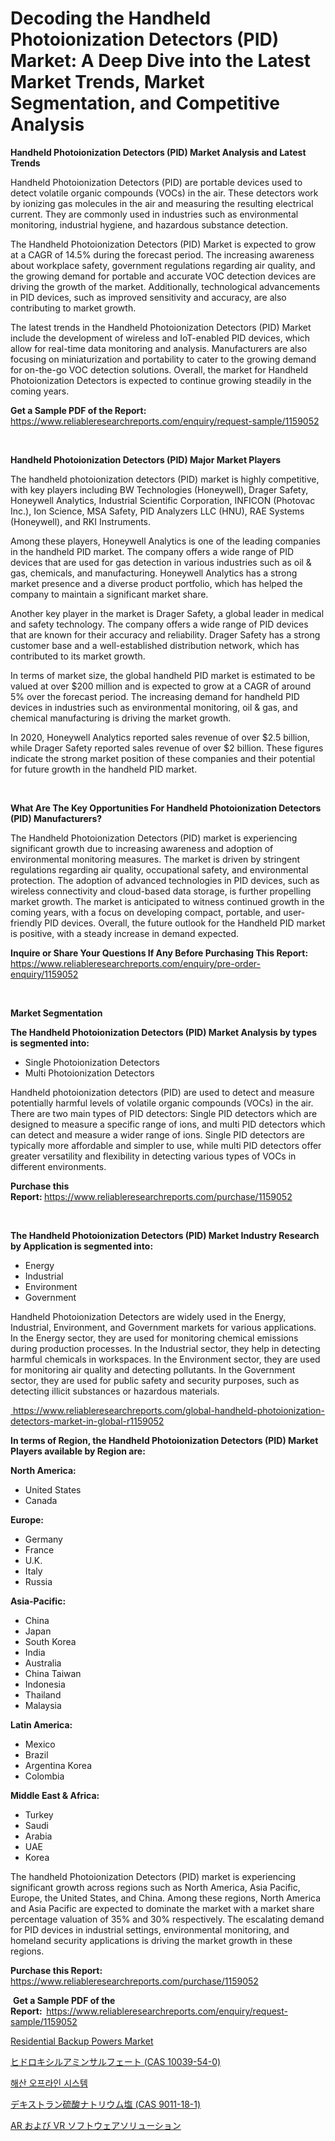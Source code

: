 <p><h1>Decoding the Handheld Photoionization Detectors (PID) Market: A Deep Dive into the Latest Market Trends, Market Segmentation, and Competitive Analysis</h1></p><p><strong>Handheld Photoionization Detectors (PID) Market Analysis and Latest Trends</strong></p>
<p><p>Handheld Photoionization Detectors (PID) are portable devices used to detect volatile organic compounds (VOCs) in the air. These detectors work by ionizing gas molecules in the air and measuring the resulting electrical current. They are commonly used in industries such as environmental monitoring, industrial hygiene, and hazardous substance detection.</p><p>The Handheld Photoionization Detectors (PID) Market is expected to grow at a CAGR of 14.5% during the forecast period. The increasing awareness about workplace safety, government regulations regarding air quality, and the growing demand for portable and accurate VOC detection devices are driving the growth of the market. Additionally, technological advancements in PID devices, such as improved sensitivity and accuracy, are also contributing to market growth.</p><p>The latest trends in the Handheld Photoionization Detectors (PID) Market include the development of wireless and IoT-enabled PID devices, which allow for real-time data monitoring and analysis. Manufacturers are also focusing on miniaturization and portability to cater to the growing demand for on-the-go VOC detection solutions. Overall, the market for Handheld Photoionization Detectors is expected to continue growing steadily in the coming years.</p></p>
<p><strong>Get a Sample PDF of the Report:&nbsp;</strong> <a href="https://www.reliableresearchreports.com/enquiry/request-sample/1159052">https://www.reliableresearchreports.com/enquiry/request-sample/1159052</a></p>
<p>&nbsp;</p>
<p><strong>Handheld Photoionization Detectors (PID) Major Market Players</strong></p>
<p><p>The handheld photoionization detectors (PID) market is highly competitive, with key players including BW Technologies (Honeywell), Drager Safety, Honeywell Analytics, Industrial Scientific Corporation, INFICON (Photovac Inc.), Ion Science, MSA Safety, PID Analyzers LLC (HNU), RAE Systems (Honeywell), and RKI Instruments.</p><p>Among these players, Honeywell Analytics is one of the leading companies in the handheld PID market. The company offers a wide range of PID devices that are used for gas detection in various industries such as oil & gas, chemicals, and manufacturing. Honeywell Analytics has a strong market presence and a diverse product portfolio, which has helped the company to maintain a significant market share.</p><p>Another key player in the market is Drager Safety, a global leader in medical and safety technology. The company offers a wide range of PID devices that are known for their accuracy and reliability. Drager Safety has a strong customer base and a well-established distribution network, which has contributed to its market growth.</p><p>In terms of market size, the global handheld PID market is estimated to be valued at over $200 million and is expected to grow at a CAGR of around 5% over the forecast period. The increasing demand for handheld PID devices in industries such as environmental monitoring, oil & gas, and chemical manufacturing is driving the market growth.</p><p>In 2020, Honeywell Analytics reported sales revenue of over $2.5 billion, while Drager Safety reported sales revenue of over $2 billion. These figures indicate the strong market position of these companies and their potential for future growth in the handheld PID market.</p></p>
<p>&nbsp;</p>
<p><strong>What Are The Key Opportunities For Handheld Photoionization Detectors (PID) Manufacturers?</strong></p>
<p><p>The Handheld Photoionization Detectors (PID) market is experiencing significant growth due to increasing awareness and adoption of environmental monitoring measures. The market is driven by stringent regulations regarding air quality, occupational safety, and environmental protection. The adoption of advanced technologies in PID devices, such as wireless connectivity and cloud-based data storage, is further propelling market growth. The market is anticipated to witness continued growth in the coming years, with a focus on developing compact, portable, and user-friendly PID devices. Overall, the future outlook for the Handheld PID market is positive, with a steady increase in demand expected.</p></p>
<p><strong>Inquire or Share Your Questions If Any Before Purchasing This Report:</strong> <a href="https://www.reliableresearchreports.com/enquiry/pre-order-enquiry/1159052">https://www.reliableresearchreports.com/enquiry/pre-order-enquiry/1159052</a></p>
<p>&nbsp;</p>
<p><strong>Market Segmentation</strong></p>
<p><strong>The Handheld Photoionization Detectors (PID) Market Analysis by types is segmented into:</strong></p>
<p><ul><li>Single Photoionization Detectors</li><li>Multi Photoionization Detectors</li></ul></p>
<p><p>Handheld photoionization detectors (PID) are used to detect and measure potentially harmful levels of volatile organic compounds (VOCs) in the air. There are two main types of PID detectors: Single PID detectors which are designed to measure a specific range of ions, and multi PID detectors which can detect and measure a wider range of ions. Single PID detectors are typically more affordable and simpler to use, while multi PID detectors offer greater versatility and flexibility in detecting various types of VOCs in different environments.</p></p>
<p><strong>Purchase this Report:&nbsp;</strong><a href="https://www.reliableresearchreports.com/purchase/1159052">https://www.reliableresearchreports.com/purchase/1159052</a></p>
<p>&nbsp;</p>
<p><strong>The Handheld Photoionization Detectors (PID) Market Industry Research by Application is segmented into:</strong></p>
<p><ul><li>Energy</li><li>Industrial</li><li>Environment</li><li>Government</li></ul></p>
<p><p>Handheld Photoionization Detectors are widely used in the Energy, Industrial, Environment, and Government markets for various applications. In the Energy sector, they are used for monitoring chemical emissions during production processes. In the Industrial sector, they help in detecting harmful chemicals in workspaces. In the Environment sector, they are used for monitoring air quality and detecting pollutants. In the Government sector, they are used for public safety and security purposes, such as detecting illicit substances or hazardous materials.</p></p>
<p><a href="https://www.reliableresearchreports.com/global-handheld-photoionization-detectors-market-in-global-r1159052">&nbsp;https://www.reliableresearchreports.com/global-handheld-photoionization-detectors-market-in-global-r1159052</a></p>
<p><strong>In terms of Region, the Handheld Photoionization Detectors (PID) Market Players available by Region are:</strong></p>
<p>
    <p> <strong> North America: </strong>
        <ul>
            <li>United States</li>
            <li>Canada</li>
        </ul>
        </p> 
    <p> <strong> Europe: </strong>
        <ul>
            <li>Germany</li>
            <li>France</li>
            <li>U.K.</li>
            <li>Italy</li>
            <li>Russia</li>
        </ul>
        </p> 
    <p> <strong> Asia-Pacific: </strong>
        <ul>
            <li>China</li>
            <li>Japan</li>
            <li>South Korea</li>
            <li>India</li>
            <li>Australia</li>
            <li>China Taiwan</li>
            <li>Indonesia</li>
            <li>Thailand</li>
            <li>Malaysia</li>
        </ul>
        </p> 
    <p> <strong> Latin America: </strong>
        <ul>
            <li>Mexico</li>
            <li>Brazil</li>
            <li>Argentina Korea</li>
            <li>Colombia</li>
        </ul>
        </p> 
    <p> <strong> Middle East & Africa: </strong>
        <ul>
            <li>Turkey</li>
            <li>Saudi</li>
            <li>Arabia</li>
            <li>UAE</li>
            <li>Korea</li>
        </ul>
    </p>
    </p>
<p><p>The handheld Photoionization Detectors (PID) market is experiencing significant growth across regions such as North America, Asia Pacific, Europe, the United States, and China. Among these regions, North America and Asia Pacific are expected to dominate the market with a market share percentage valuation of 35% and 30% respectively. The escalating demand for PID devices in industrial settings, environmental monitoring, and homeland security applications is driving the market growth in these regions.</p></p>
<p><strong>Purchase this Report: </strong><a href="https://www.reliableresearchreports.com/purchase/1159052">https://www.reliableresearchreports.com/purchase/1159052</a></p>
<p>&nbsp;<strong>Get a Sample PDF of the Report:&nbsp;&nbsp;</strong><a href="https://www.reliableresearchreports.com/enquiry/request-sample/1159052">https://www.reliableresearchreports.com/enquiry/request-sample/1159052</a></p>
<p><strong></strong></p>
<p><p><a href="https://github.com/redneck06/Market-Research-Report-List-3/blob/main/residential-backup-powers-market.md">Residential Backup Powers Market</a></p><p><a href="https://github.com/CloydAbbott2023/Market-Research-Report-List-1/blob/main/342265788485.md">ヒドロキシルアミンサルフェート (CAS 10039-54-0)</a></p><p><a href="https://medium.com/@ethawolf/%ED%95%B4%EC%82%B0-%EC%98%A4%ED%94%84%EB%9D%BC%EC%9D%B8-%EC%8B%9C%EC%8A%A4%ED%85%9C-%EC%8B%9C%EC%9E%A5-%ED%86%B5%EC%B0%B0-%EC%8B%9C%EC%9E%A5-%EB%8F%99%ED%96%A5-%EC%84%B1%EC%9E%A5-2024%EB%85%84%EB%B6%80%ED%84%B0-2031%EB%85%84%EA%B9%8C%EC%A7%80-%EC%98%88%EC%B8%A1-c1851df6f600">해산 오프라인 시스템</a></p><p><a href="https://github.com/Fatimaklein1/Market-Research-Report-List-1/blob/main/710323888486.md">デキストラン硫酸ナトリウム塩 (CAS 9011-18-1)</a></p><p><a href="https://medium.com/@estasprer20231/ar%E3%81%A8vr%E3%82%BD%E3%83%95%E3%83%88%E3%82%A6%E3%82%A7%E3%82%A2%E3%82%BD%E3%83%AA%E3%83%A5%E3%83%BC%E3%82%B7%E3%83%A7%E3%83%B3%E3%81%AE%E5%B8%82%E5%A0%B4%E3%83%A1%E3%83%88%E3%83%AA%E3%82%AF%E3%82%B9%E3%81%AE%E3%83%87%E3%82%B3%E3%83%BC%E3%83%89-%E5%B8%82%E5%A0%B4%E3%82%B7%E3%82%A7%E3%82%A2-%E3%83%88%E3%83%AC%E3%83%B3%E3%83%89-%E3%81%8A%E3%82%88%E3%81%B3%E6%88%90%E9%95%B7%E3%83%91%E3%82%BF%E3%83%BC%E3%83%B3-ce3349e9fb06">AR および VR ソフトウェアソリューション</a></p></p>